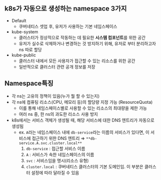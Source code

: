 ## k8s가 자동으로 생성하는 namespace 3가지

- Default
    - 쿠버네티스 셋업 후, 유저가 사용하는 기본 네임스페이스
- kube-system
    - 클러스터가 정상적으로 작동하는 데 필요한 **시스템 컴포넌트**를 위한 공간
    - 유저가 실수로 삭제하거나 변경하는 것 방지하기 위해, 유저로 부터 분리하고자 ns 따로 할당
- kube-public
    - 클러스터 내에서 모든 사용자가 접근할 수 있는 리소스를 위한 공간
    - 일반적으로 클러스터 관련 공개 정보를 저장

## Namespace특징

- 각 ns는 고유의 정책이 있음(누가 뭘 할 수 있는지)
- 각 ns에 컴퓨팅 리소스(CPU, 메모리 등)의 할당량 지정 가능 (ResourceQuota)
    - 이를 통해 네임스페이스별로 사용할 수 있는 리소스의 최대량을 제한 가능
    - 여러 ns 중, 한 ns의 과도한 리소스 사용 방지
- k8s에서는 서비스 객체가 생성될 때, 해당 서비스에 대한 DNS 엔트리가 자동으로 생성됨
    - ex. `A`라는 네임스페이스 내에 `db-service`라는 이름의 서비스가 있다면, 이 서비스에 접근하기 위한 DNS 엔트리 ⇒ `**db-service.A.svc.cluster.local**`
        1. `db-service` : 접근할 서비스 이름
        2. `A` : 서비스가 속한 네임스페이스의 이름
        3. `svc` : 서비스임을 명시(리소스 유형)
        4. `cluster.local` : 쿠버네티스 클러스터의 기본 도메인임. 이 부분은 클러스터 설정에 따라 달라질 수 있음

